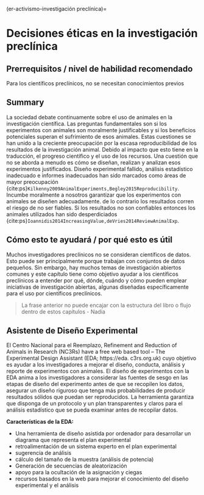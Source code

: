 (er-activismo-investigación preclínica)=
# Decisiones éticas en la investigación preclínica

## Prerrequisitos / nivel de habilidad recomendado
Para los científicos preclínicos, no se necesitan conocimientos previos

## Summary
La sociedad debate continuamente sobre el uso de animales en la investigación científica. Las preguntas fundamentales son si los experimentos con animales son moralmente justificables y si los beneficios potenciales superan el sufrimiento de esos animales. Estas cuestiones se han unido a la creciente preocupación por la escasa reproducibilidad de los resultados de la investigación animal. Debido al impacto que esto tiene en la traducción, el progreso científico y el uso de los recursos. Una cuestión que no se aborda a menudo es cómo se diseñan, realizan y analizan esos experimentos justificados. Diseño experimental fallido, análisis estadístico inadecuado e informes inadecuados han sido marcados como áreas de mayor preocupación {cite:ps}`Kilkenny2009AnimalExperiments,Begley2015Reproducibility`. Incumbe moralmente a nosotros garantizar que los experimentos con animales se diseñen adecuadamente. de lo contrario los resultados corren el riesgo de no ser fiables. Si los resultados no son confiables entonces los animales utilizados han sido desperdiciados {cite:ps}`Ioannidis2014IncreasingValue,deVries2014ReviewAnimalExp`.

## Cómo esto te ayudará / por qué esto es útil
Muchos investigadores preclínicos no se consideran científicos de datos. Esto puede ser principalmente porque trabajan con conjuntos de datos pequeños. Sin embargo, hay muchos temas de investigación abiertos comunes y este capítulo tiene como objetivo ayudar a los científicos preclínicos a entender por qué, dónde, cuándo y cómo pueden emplear iniciativas de investigación abiertas, algunas diseñadas específicamente para el uso por científicos preclínicos.
> La frase anterior no puede encajar con la estructura del libro o flujo dentro de estos capítulos - Nadia

## Asistente de Diseño Experimental
El Centro Nacional para el Reemplazo, Refinement and Reduction of Animals in Research (NC3Rs) have a free web based tool – The Experimental Design Assistant (EDA; https://eda. c3rs.org.uk) cuyo objetivo es ayudar a los investigadores a mejorar el diseño, conducta, análisis y reporte de experimentos con animales. El diseño de experimentos con la EDA anima a los investigadores a considerar las fuentes de sesgo en las etapas de diseño del experimento antes de que se recopilen los datos, asegurar un diseño riguroso que tenga más probabilidades de producir resultados sólidos que puedan ser reproducidos. La herramienta garantiza que disponga de un protocolo y un plan transparentes y claros para el análisis estadístico que se pueda examinar antes de recopilar datos.

**Características de la EDA:**
* Una herramienta de diseño asistida por ordenador para desarrollar un diagrama que representa el plan experimental
* retroalimentación de un sistema experto en el plan experimental
* sugerencia de análisis
* cálculo del tamaño de la muestra (análisis de potencia)
* Generación de secuencias de aleatorización
* apoyo para la ocultación de la asignación y ciegas
* recursos basados en la web para mejorar el conocimiento del diseño experimental y el análisis
